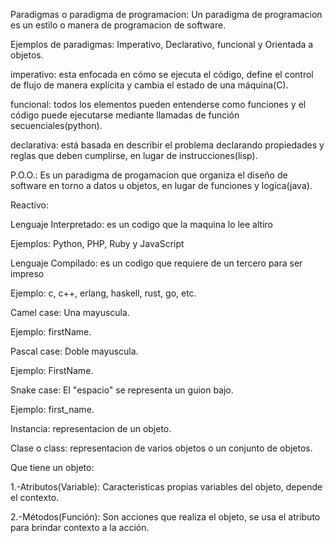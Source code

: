 Paradigmas o paradigma de programacion: Un paradigma de programacion es un estilo o manera de programacion de software.

Ejemplos de paradigmas: Imperativo, Declarativo, funcional y Orientada a objetos.

imperativo: esta enfocada en cómo se ejecuta el código, define el control de flujo de manera explícita y cambia el estado de una máquina(C).

funcional: todos los elementos pueden entenderse como funciones y el código puede ejecutarse mediante llamadas de función secuenciales(python). 

declarativa: está basada en describir el problema declarando propiedades y reglas que deben cumplirse, en lugar de instrucciones(lisp).

P.O.O.: Es un paradigma de progamacion que organiza el diseño de software en torno a datos u objetos, en lugar de funciones y logica(java).

Reactivo:

Lenguaje Interpretado: es un codigo que la maquina lo lee altiro

Ejemplos: Python, PHP, Ruby y JavaScript

Lenguaje Compilado: es un codigo que requiere de un tercero para ser impreso

Ejemplo: c, c++, erlang, haskell, rust, go, etc.

Camel case: Una mayuscula.

Ejemplo: firstName.

Pascal case: Doble mayuscula.

Ejemplo: FirstName.

Snake case: El "espacio" se representa un guion bajo.

Ejemplo: first_name.

Instancia: representacion de un objeto.

Clase o class: representacion de varios objetos o un conjunto de objetos.

Que tiene un objeto:

1.-Atributos(Variable): Caracteristicas propias variables del objeto, depende el contexto.

2.-Métodos(Función): Son acciones que realiza el objeto, se usa el atributo para brindar contexto a la acción.

